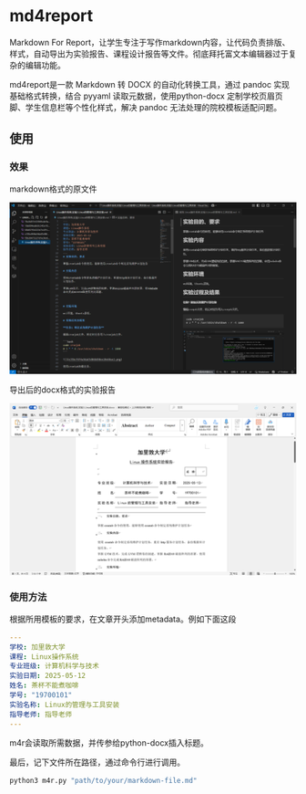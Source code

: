 # md4report

Markdown For Report，让学生专注于写作markdown内容，让代码负责排版、样式，自动导出为实验报告、课程设计报告等文件。彻底拜托富文本编辑器过于复杂的编辑功能。

md4report是一款 Markdown 转 DOCX 的自动化转换工具，通过 pandoc 实现基础格式转换，结合 pyyaml 读取元数据，使用python-docx 定制学校页眉页
脚、学生信息栏等个性化样式，解决 pandoc 无法处理的院校模板适配问题。

## 使用

### 效果

markdown格式的原文件

![md](assets/PixPin_2025-06-17_11-28-09.png)

导出后的docx格式的实验报告

![docx](assets/PixPin_2025-06-17_11-27-29.png)

### 使用方法

根据所用模板的要求，在文章开头添加metadata。例如下面这段

```yaml
---
学校: 加里敦大学
课程: Linux操作系统
专业班级: 计算机科学与技术
实验日期: 2025-05-12
姓名: 茶杯不能煮咖啡
学号: "19700101"
实验名称: Linux的管理与工具安装
指导老师: 指导老师
---
```

m4r会读取所需数据，并传参给python-docx插入标题。

最后，记下文件所在路径，通过命令行进行调用。

```bash
python3 m4r.py "path/to/your/markdown-file.md"
```
